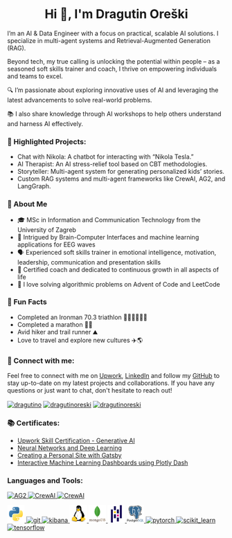<h1 align="center">Hi 👋, I'm Dragutin Oreški</h1>
<p align="left">
  I’m an AI & Data Engineer with a focus on practical, scalable AI solutions. I specialize in multi-agent systems and Retrieval-Augmented Generation (RAG).

Beyond tech, my true calling is unlocking the potential within people – as a seasoned soft skills trainer and coach, I thrive on empowering individuals and teams to excel. 
</p>


🔍 I’m passionate about exploring innovative uses of AI and leveraging the latest advancements to solve real-world problems.

📚 I also share knowledge through AI workshops to help others understand and harness AI effectively.

<h3 align="left">🌟 Highlighted Projects:</h3>  

-	Chat with Nikola: A chatbot for interacting with “Nikola Tesla.”  
-	AI Therapist: An AI stress-relief tool based on CBT methodologies.  
-	Storyteller: Multi-agent system for generating personalized kids’ stories.  
-	Custom RAG systems and multi-agent frameworks like CrewAI, AG2, and LangGraph.  

<h3 align="left">🚀 About Me</h3>

<!-- - 🔧 Proficient in Python, Prefect, Kafka, Jupyter, MongoDB, Postgres, AWS, and Pandas --->
- 🎓 MSc in Information and Communication Technology from the University of Zagreb 
- 🧠 Intrigued by Brain-Computer Interfaces and machine learning applications for EEG waves
- 🗣️ Experienced soft skills trainer in emotional intelligence, motivation, leadership, communication and presentation skills
- 🌟 Certified coach and dedicated to continuous growth in all aspects of life
- 🔭 I love solving algorithmic problems on Advent of Code and LeetCode

<h3 align="left">🤖 Fun Facts</h3>

- Completed an Ironman 70.3 triathlon 🏊‍♂️🚴‍♂️🏃‍♂️
- Completed a marathon 🏃‍♂️
- Avid hiker and trail runner ⛰️
- Love to travel and explore new cultures ✈️🌎


<h3 align="left">🤝 Connect with me:</h3>

Feel free to connect with me on <a href="https://www.upwork.com/freelancers/dragutino" target="blank">Upwork</a>, <a href="https://linkedin.com/in/dragutinoreski" target="blank">LinkedIn</a> and follow my <a href="https://github.com/dragutin-oreski/dragutin-oreski" target="blank">GitHub</a> to stay up-to-date on my latest projects and collaborations. 
If you have any questions or just want to chat, don't hesitate to reach out!

<p align="left">
<a href="https://www.upwork.com/freelancers/dragutino" target="blank"><img align="center" src="https://cdn2.iconfinder.com/data/icons/picons-social/57/79-upwork-2-512.png" alt="dragutino" height="35" width="40" /></a>
<a href="https://linkedin.com/in/dragutinoreski" target="blank"><img align="center" src="https://raw.githubusercontent.com/rahuldkjain/github-profile-readme-generator/master/src/images/icons/Social/linked-in-alt.svg" alt="dragutinoreski" height="30" width="40" /></a>
<a href="https://www.leetcode.com/dragutinoreski" target="blank"><img align="center" src="https://raw.githubusercontent.com/rahuldkjain/github-profile-readme-generator/master/src/images/icons/Social/leet-code.svg" alt="dragutinoreski" height="30" width="40" /></a>
</p>


<h3 align="left">📚 Certificates: </h3>

- <a href="https://www.upwork.com/freelancers/dragutino">Upwork Skill Certification - Generative AI</a>
- <a href="https://coursera.org/share/2ed5873562c9cede910b17c03956d04f">Neural Networks and Deep Learning</a>
- <a href="https://coursera.org/share/74bc0fbff5cebf4a46df76ec05ddc734">Creating a Personal Site with Gatsby</a>
- <a href="https://coursera.org/share/800bab184549d6fc6e7c6578857ad26f">Interactive Machine Learning Dashboards using Plotly Dash</a>


<h3 align="left">Languages and Tools:</h3>
<p align="left"> 
    </a> <a href="https://ag2.ai/" target="_blank" rel="noreferrer"> <img src="https://framerusercontent.com/images/yPmt0xBFxHkuEUWV5PFhGHOfJms.svg" alt="AG2" width="60" height="40"/> </a> 
    </a> <a href="https://www.crewai.com/" target="_blank" rel="noreferrer"> <img src="https://avatars.githubusercontent.com/u/170677839?v=4" alt="CrewAI" width="40" height="40"/> </a> 
    </a> <a href="https://www.langchain.com/langgraph" target="_blank" rel="noreferrer"> <img src="https://avatars.githubusercontent.com/u/126733545?s=48&v=4" alt="CrewAI" width="40" height="40"/> </a> 
    
</p>
<p align="left"> 
  <a href="https://www.python.org" target="_blank" rel="noreferrer"> <img src="https://raw.githubusercontent.com/devicons/devicon/master/icons/python/python-original.svg" alt="python" width="40" height="40"/> </a> 
  <a href="https://git-scm.com/" target="_blank" rel="noreferrer"> <img src="https://www.vectorlogo.zone/logos/git-scm/git-scm-icon.svg" alt="git" width="40" height="40"/> </a> 
  <a href="https://www.elastic.co/kibana" target="_blank" rel="noreferrer"> <img src="https://www.vectorlogo.zone/logos/elasticco_kibana/elasticco_kibana-icon.svg" alt="kibana" width="40" height="40"/> </a> 
  <a href="https://www.linux.org/" target="_blank" rel="noreferrer"> <img src="https://raw.githubusercontent.com/devicons/devicon/master/icons/linux/linux-original.svg" alt="linux" width="40" height="40"/> </a> 
  <a href="https://www.mongodb.com/" target="_blank" rel="noreferrer"> <img src="https://raw.githubusercontent.com/devicons/devicon/master/icons/mongodb/mongodb-original-wordmark.svg" alt="mongodb" width="40" height="40"/> </a> 
  <a href="https://pandas.pydata.org/" target="_blank" rel="noreferrer"> <img src="https://raw.githubusercontent.com/devicons/devicon/2ae2a900d2f041da66e950e4d48052658d850630/icons/pandas/pandas-original.svg" alt="pandas" width="40" height="40"/> </a> 
  <a href="https://www.postgresql.org" target="_blank" rel="noreferrer"> <img src="https://raw.githubusercontent.com/devicons/devicon/master/icons/postgresql/postgresql-original-wordmark.svg" alt="postgresql" width="40" height="40"/> </a> 
  <a href="https://pytorch.org/" target="_blank" rel="noreferrer"> <img src="https://www.vectorlogo.zone/logos/pytorch/pytorch-icon.svg" alt="pytorch" width="40" height="40"/> </a> 
  <a href="https://scikit-learn.org/" target="_blank" rel="noreferrer"> <img src="https://upload.wikimedia.org/wikipedia/commons/0/05/Scikit_learn_logo_small.svg" alt="scikit_learn" width="40" height="40"/> </a> 
  <a href="https://www.tensorflow.org" target="_blank" rel="noreferrer"> <img src="https://www.vectorlogo.zone/logos/tensorflow/tensorflow-icon.svg" alt="tensorflow" width="40" height="40"/> </a> 
</p>

<!-- This is commented out. 
https://rahuldkjain.github.io/gh-profile-readme-generator/
https://naveenkumarj.hashnode.dev/tricks-and-hacks-how-to-make-your-github-profile-readmemd-looks-stunning-within-3-steps -->

